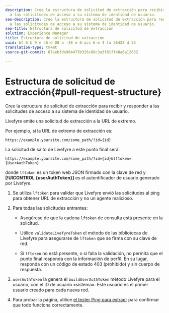```yaml
---
description: Cree la estructura de solicitud de extracción para recibir y responder
  a las solicitudes de acceso a su sistema de identidad de usuario.
seo-description: Cree la estructura de solicitud de extracción para recibir y responder
  a las solicitudes de acceso a su sistema de identidad de usuario.
seo-title: Estructura de solicitud de extracción
solution: Experience Manager
title: Estructura de solicitud de extracción
uuid: bf 6 b 9 e 45-d 08 a -48 e 6-acc 6-e 4 fa 56428 d 25
translation-type: tm+mt
source-git-commit: 67aeb3de964473b326c88c3a3f81ff48a6a12652

---
```



# Estructura de solicitud de extracción{#pull-request-structure}

Cree la estructura de solicitud de extracción para recibir y responder a las solicitudes de acceso a su sistema de identidad de usuario.

Livefyre emite una solicitud de extracción a la URL de extremo.

Por ejemplo, si la URL de extremo de extracción es:

```
https://example.yoursite.com/some_path/?id={id}
```

La solicitud de salto de Livefyre a este punto final será:

```
https://example.yoursite.com/some_path/?id={id}&lftoken={UserAuthToken}
```

donde `lftoken` es un token web JSON firmado con la clave de red y **[!UICONTROL {userAuthToken}]** es el autentificador de usuario generado por Livefyre.

1. Se utiliza `lftoken` para validar que Livefyre envió las solicitudes al ping para obtener URL de extracción y no un agente malicioso.
1. Para todas las solicitudes entrantes:

   * Asegúrese de que la cadena `lftoken` de consulta está presente en la solicitud.
   * Utilice `validateLivefyreToken` el método de las bibliotecas de Livefyre para asegurarse de `lftoken` que se firma con su clave de red.

   * Si `lftoken` no está presente, o si falla la validación, no permita que el punto final responda con la información de perfil. En su lugar, responda con un código de estado 403 (prohibido) y sin cuerpo de respuesta.

1. `userAuthToken` la genera el `buildUserAuthToken` método Livefyre para el usuario, con el ID de usuario «sistema». Este usuario es el primer usuario creado para cada nueva red.
1. Para probar la página, utilice [el tester Ping para extraer](https://livefyre-p4p-wizard.herokuapp.com/home) para confirmar que todo funciona correctamente.
